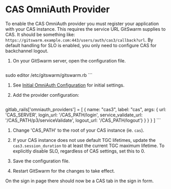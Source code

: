 # CAS OmniAuth Provider

To enable the CAS OmniAuth provider you must register your application with
your CAS instance. This requires the service URL GitSwarm supplies to CAS.
It should be something like:
`https://gitswarm.example.com:443/users/auth/cas3/callback?url`. By default
handling for SLO is enabled, you only need to configure CAS for backchannel
logout.

1.  On your GitSwarm server, open the configuration file.

    ```sh
sudo editor /etc/gitswarm/gitswarm.rb
    ```

1.  See [Initial OmniAuth
    Configuration](omniauth.md#initial-omniauth-configuration) for initial
    settings.

1.  Add the provider configuration:

    ```ruby
gitlab_rails['omniauth_providers'] = [
  {
    name: "cas3",
    label: "cas",
    args: {
            url: 'CAS_SERVER',
            login_url: '/CAS_PATH/login',
            service_validate_url: '/CAS_PATH/p3/serviceValidate',
            logout_url: '/CAS_PATH/logout'} }
    }
  }
]
    ```

1.  Change 'CAS_PATH' to the root of your CAS instance (ie. `cas`).

1.  If your CAS instance does not use default TGC lifetimes, update the
    `cas3.session_duration` to at least the current TGC maximum lifetime.
    To explicitly disable SLO, regardless of CAS settings, set this to 0.

1.  Save the configuration file.

1.  Restart GitSwarm for the changes to take effect.

On the sign in page there should now be a CAS tab in the sign in form.
